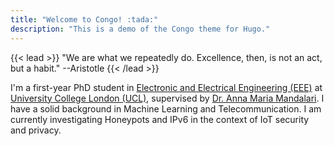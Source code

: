 ```yaml
---
title: "Welcome to Congo! :tada:"
description: "This is a demo of the Congo theme for Hugo."
---
```


{{< lead >}}
"We are what we repeatedly do. Excellence, then, is not an act, but a habit."  --Aristotle 
{{< /lead >}}

I'm a first-year PhD student in [Electronic and Electrical Engineering (EEE)](https://www.ucl.ac.uk/electronic-electrical-engineering/research/information-and-communication-engineering) at [University College London (UCL)](https://www.ucl.ac.uk/), supervised by [Dr. Anna Maria Mandalari](https://profiles.ucl.ac.uk/89052). I have a solid background in Machine Learning and Telecommunication. I am currently investigating Honeypots and IPv6 in the context of IoT security and privacy.
